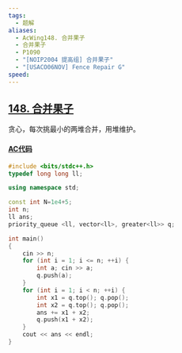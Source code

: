 ```yaml
---
tags:
  - 题解
aliases:
  - AcWing148. 合并果子
  - 合并果子
  - P1090
  - "[NOIP2004 提高组] 合并果子"
  - "[USACO06NOV] Fence Repair G"
speed:
---
```

## [148. 合并果子](https://www.acwing.com/problem/content/150/)

贪心，每次挑最小的两堆合并，用堆维护。

#### [AC代码](https://www.acwing.com/problem/content/submission/code_detail/36905837/)

```cpp
#include <bits/stdc++.h>
typedef long long ll;

using namespace std;

const int N=1e4+5;
int n;
ll ans;
priority_queue <ll, vector<ll>, greater<ll>> q;

int main()
{
    cin >> n;
    for (int i = 1; i <= n; ++i) {
        int a; cin >> a;
        q.push(a);
    }
    for (int i = 1; i < n; ++i) {
        int x1 = q.top(); q.pop();
        int x2 = q.top(); q.pop();
        ans += x1 + x2;
        q.push(x1 + x2);
    }
    cout << ans << endl;
}
```
